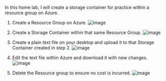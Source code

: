In this home lab, I will create a storage container for practice within a resource group on Azure.

1.	Create a Resource Group on Azure.
![image](https://github.com/user-attachments/assets/b5ca41c1-9f04-4e4f-b755-252e6e33a65d)

2.	Create a Storage Container within that same Resource Group.
![image](https://github.com/user-attachments/assets/95558e45-4c3d-4e33-a77f-eb9ef9b4a66a)

3.	Create a plain text file on your desktop and upload it to that Storage Container created in step 2.
![image](https://github.com/user-attachments/assets/4572bf98-8195-4914-8ff6-d0f10d764a2a)

4.	Edit the text file within Azure and download it with new changes.
![image](https://github.com/user-attachments/assets/a0a98efa-f11c-411b-aab4-4f9ea8991c88)

5.	Delete the Resource group to ensure no cost is incurred.
![image](https://github.com/user-attachments/assets/0af00eca-27ab-487f-9e8f-a2b6c99a951c)
